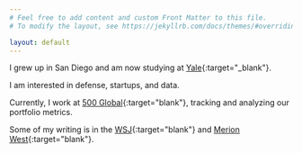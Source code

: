 ```yaml
---
# Feel free to add content and custom Front Matter to this file.
# To modify the layout, see https://jekyllrb.com/docs/themes/#overriding-theme-defaults

layout: default
---
```


I grew up in San Diego and am now studying at [Yale](http://www.yale.edu){:target="_blank"}.

I am interested in defense, startups, and data.

Currently, I work at [500 Global](https://500.co){:target="blank"}, tracking and analyzing our portfolio metrics.

Some of my writing is in the [WSJ](https://www.wsj.com/articles/the-death-of-the-student-athlete-11626215803){:target="blank"} and [Merion West](https://merionwest.com/2021/02/24/review-the-klondike-bake-oven-deaths/){:target="blank"}.

<!-- Hello! I am a ML Engineer at [Arthur AI](http://www.arthur.ai){:target="_blank"}. I recently graduated from Brown with a degree in computer science.

I'm on the editorial teams at [Reboot](https://reboothq.substack.com/about){:target="blank"}, where I am also a co-founder, and [The Gradient](https://thegradient.pub/){:target="blank"}. Some of my writing is in [Reboot](https://reboothq.substack.com/people/866504-jessica-dai){:target="blank"} and [The College Hill Independent](http://www.theindy.org/author=Jessica%20Dai){:target="blank"}.
-->
